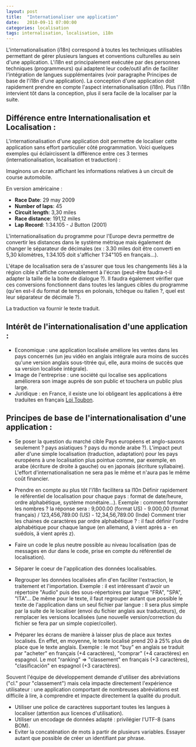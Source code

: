 ```yaml
---
layout: post
title:  "Internationaliser une application"
date:   2010-09-11 07:00:00
categories: localisation
tags: internalisation, localisation, i18n
---
```


L'internationalisation (i18n) correspond à toutes les techniques utilisables permettant de gérer plusieurs langues et conventions culturelles au sein d'une application.
L'i18n est principalement exécutée par des personnes techniques (programmeurs) qui adaptent leur code/outil afin de faciliter l'intégration de langues supplémentaires (voir paragraphe Principes de base de l'i18n d'une application).
La conception d'une application doit rapidement prendre en compte l'aspect internationalisation (i18n). Plus l'i18n intervient tôt dans la conception, plus il sera facile de la localiser par la suite.


## Différence entre Internationalisation et Localisation :

L'internationalisation d'une application doit permettre de localiser cette application sans effort particulier côté programmation.
Voici quelques exemples qui éclaircissent la différence entre ces 3 termes (internationalisation, localisation et traduction) :

Imaginons un écran affichant les informations relatives à un circuit de course automobile.

En version américaine :

  * __Race Date__: 29 may 2009
  * __Number of laps__: 45
  * __Circuit length__: 3,30 miles
  * __Race distance__: 191,12 miles
  * __Lap Record__: 1:34.105 - J Button (2001)

L'internationalisation du programme pour l'Europe devra permettre de convertir les distances dans le système métrique mais également de changer le séparateur de décimales (ex : 3.30 miles doit être converti en 5,30 kilomètres, 1:34.105
doit s'afficher 1'34"105 en français...).

L'étape de localisation sera de s'assurer que tous les changements liés à la région cible s'affiche convenablement à l'écran (peut-être faudra-t-il adapter la taille de la boite de dialogue ?). Il faudra également vérifier que ces conversions fonctionnent dans toutes les langues cibles du programme (qu'en est-il du format de temps en polonais, tchèque ou italien ?, quel est leur séparateur de décimale ?).

La traduction va fournir le texte traduit.


## Intérêt de l'internationalisation d'une application :

  * Economique : une application localisée améliore les ventes dans les pays concernés (un jeu vidéo en anglais intégrale aura moins de succès qu'une version anglais sous-titrée qui, elle, aura moins de succès que sa version localisée intégrale).
  * Image de l'entreprise : une société qui localise ses applications améliorera son image auprès de son public et touchera un public plus large.
  * Juridique : en France, il existe une loi obligeant les applications à être traduites en français [Loi Toubon](http://fr.wikipedia.org/wiki/Loi_Toubon).


## Principes de base de l'internationalisation d'une application :

  * Se poser la question du marché cible
Pays européens et anglo-saxons seulement ? pays asiatiques ? pays du monde arabe ?). L'impact peut aller d'une simple localisation (traduction, adaptation) pour les pays européens à une localisation plus pointue comme, par exemple, en arabe (écriture de droite à gauche) ou en japonais (écriture syllabaire). L'effort d'internationalisation ne sera pas le même et n'aura pas le même coût financier.

  * Prendre en compte au plus tôt l'i18n facilitera sa l10n
Définir rapidement le référentiel de localisation pour chaque pays : format de date/heure, ordre alphabétique, système monétaire...).
Exemple : comment formater les nombres ? la réponse sera : 9,000.00 (format US) - 9.000,00 (format français) / 123,456,789.00 (US) - 12,34,56,789.00 (Inde)
Comment trier les chaines de caractères par ordre alphabétique ? : il faut définir l'ordre alphabétique pour chaque langue (en allemand, ä vient après a - en suédois, ä vient après z).

  * Faire un code le plus neutre possible au niveau localisation (pas de messages en dur dans le code, prise en compte du référentiel de localisation).

  * Séparer le coeur de l'application des données localisables.

  * Regrouper les données localisées afin d'en faciliter l'extraction, le traitement et l'importation.
Exemple : il est intéressant d'avoir un répertoire "Audio" puis des sous-répertoires par langue "FRA", "SPA", "ITA"...
De même pour le texte, il faut regrouper autant que possible le texte de l'application dans un seul fichier par langue :
Il sera plus simple par la suite de le localiser (envoi du fichier anglais aux traducteurs), de remplacer les versions localisées (une nouvelle version/correction du fichier se fera par un simple copier/coller).

  * Préparer les écrans de manière à laisser plus de place aux textes localisés. En effet, en moyenne, le texte localisé prend 20 à 25% plus de place que le texte anglais.
Exemple : le mot "buy" en anglais se traduit par "acheter" en français (+4 caractères), "comprar" (+4 caractères) en espagnol. Le mot "ranking" => "classement" en français (+3 caractères), "clasificación" en espagnol (+3 caractères).

Souvent l'équipe de développement demande d'utiliser des abréviations ("cl." pour "classement") mais cela impacte directement l'expérience utilisateur : une application comportant de nombreuses abréviations est difficile à lire, à comprendre et impacte directement la qualité du produit.

- Utiliser une police de caractères supportant toutes les langues à localiser (attention aux licences d'utilisation).
- Utiliser un encodage de données adapté : privilégier l'UTF-8 (sans BOM).
- Eviter la concaténation de mots à partir de plusieurs variables. Essayer autant que possible de créer un identifiant par phrase.